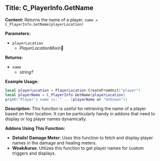 ## Title: C_PlayerInfo.GetName

**Content:**
Returns the name of a player.
`name = C_PlayerInfo.GetName(playerLocation)`

**Parameters:**
- `playerLocation`
  - *PlayerLocationMixin*🔗

**Returns:**
- `name`
  - *string?*

**Example Usage:**
```lua
local playerLocation = PlayerLocation:CreateFromUnit("player")
local playerName = C_PlayerInfo.GetName(playerLocation)
print("Player's name is: " .. (playerName or "Unknown"))
```

**Description:**
This function is useful for retrieving the name of a player based on their location. It can be particularly handy in addons that need to display or log player names dynamically.

**Addons Using This Function:**
- **Details! Damage Meter**: Uses this function to fetch and display player names in the damage and healing meters.
- **WeakAuras**: Utilizes this function to get player names for custom triggers and displays.